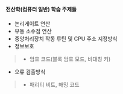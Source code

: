 #### 전산학(컴퓨터 일반) 학습 주제들

- 논리게이트 연산
- 부동 소수점 연산
- 중앙처리장치 작동 루틴 및 CPU 주소 지정방식 
- 정보보호

> * 암호 코드(블록 암호 모드, 비대칭 키)

- 오류 검출방식 

> * 패리티 비트, 해밍 코드 

